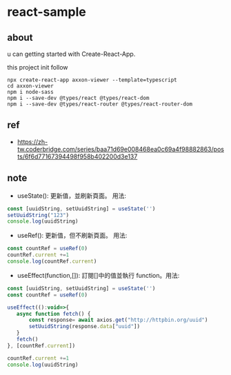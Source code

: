 # react-sample

## about
u can getting started with Create-React-App.

this project init follow

```
npx create-react-app axxon-viewer --template=typescript
cd axxon-viewer
npm i node-sass
npm i --save-dev @types/react @types/react-dom
npm i --save-dev @types/react-router @types/react-router-dom
```

## ref
 - https://zh-tw.coderbridge.com/series/baa71d69e008468ea0c69a4f98882863/posts/6f6d77167394498f958b402200d3e137

## note
 - useState(): 更新值，並刷新頁面。 用法: 
 ```js
 const [uuidString, setUuidString] = useState('')
 setUuidString("123")
 console.log(uuidString)
 ```

 - useRef(): 更新值，但不刷新頁面。 用法: 
 ```js
 const countRef = useRef(0)
 countRef.current +=1
 console.log(countRef.current)
 ```

 - useEffect(function,[]): 訂閱[]中的值並執行 function。用法:
 ```js
 const [uuidString, setUuidString] = useState('')
 const countRef = useRef(0)

 useEffect(():void=>{
    async function fetch() {
        const response= await axios.get("http://httpbin.org/uuid")
        setUuidString(response.data["uuid"])
    }
    fetch()
}, [countRef.current])

countRef.current +=1
console.log(uuidString)
 ```